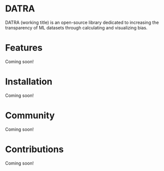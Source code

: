 # DATRA

DATRA (working title) is an open-source library dedicated to increasing the transparency of ML datasets through calculating and visualizing bias. 

# Features

Coming soon!

# Installation

Coming soon! 

# Community

Coming soon!

# Contributions

Coming soon!
